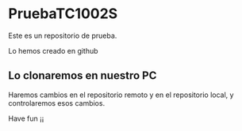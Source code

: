 # PruebaTC1002S

Este es un repositorio de prueba.

Lo hemos creado en github

## Lo clonaremos en nuestro PC

Haremos cambios en el repositorio remoto y en el repositorio local, y controlaremos esos cambios.

Have fun ¡¡
